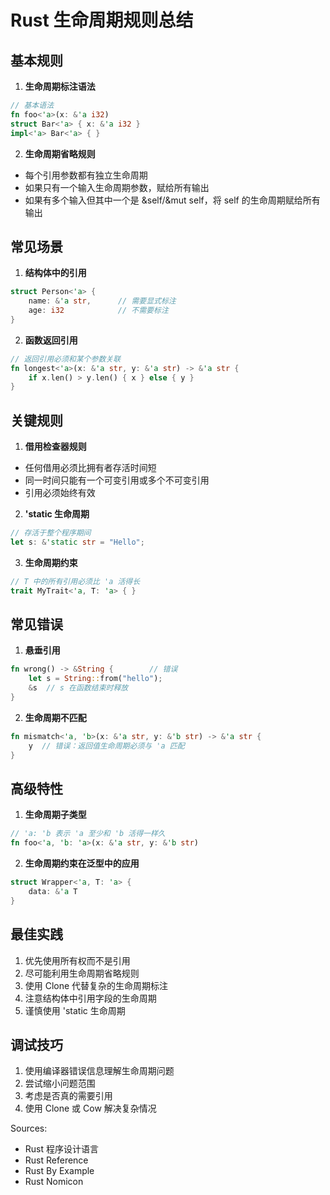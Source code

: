 # Rust 生命周期规则总结

## 基本规则

1. **生命周期标注语法**
```rust
// 基本语法
fn foo<'a>(x: &'a i32)
struct Bar<'a> { x: &'a i32 }
impl<'a> Bar<'a> { }
```

2. **生命周期省略规则**
- 每个引用参数都有独立生命周期
- 如果只有一个输入生命周期参数，赋给所有输出
- 如果有多个输入但其中一个是 &self/&mut self，将 self 的生命周期赋给所有输出

## 常见场景

1. **结构体中的引用**
```rust
struct Person<'a> {
    name: &'a str,      // 需要显式标注
    age: i32            // 不需要标注
}
```

2. **函数返回引用**
```rust
// 返回引用必须和某个参数关联
fn longest<'a>(x: &'a str, y: &'a str) -> &'a str {
    if x.len() > y.len() { x } else { y }
}
```

## 关键规则

1. **借用检查器规则**
- 任何借用必须比拥有者存活时间短
- 同一时间只能有一个可变引用或多个不可变引用
- 引用必须始终有效

2. **'static 生命周期**
```rust
// 存活于整个程序期间
let s: &'static str = "Hello";
```

3. **生命周期约束**
```rust
// T 中的所有引用必须比 'a 活得长
trait MyTrait<'a, T: 'a> { }
```

## 常见错误

1. **悬垂引用**
```rust
fn wrong() -> &String {        // 错误
    let s = String::from("hello");
    &s  // s 在函数结束时释放
}
```

2. **生命周期不匹配**
```rust
fn mismatch<'a, 'b>(x: &'a str, y: &'b str) -> &'a str {
    y  // 错误：返回值生命周期必须与 'a 匹配
}
```

## 高级特性

1. **生命周期子类型**
```rust
// 'a: 'b 表示 'a 至少和 'b 活得一样久
fn foo<'a, 'b: 'a>(x: &'a str, y: &'b str)
```

2. **生命周期约束在泛型中的应用**
```rust
struct Wrapper<'a, T: 'a> {
    data: &'a T
}
```

## 最佳实践

1. 优先使用所有权而不是引用
2. 尽可能利用生命周期省略规则
3. 使用 Clone 代替复杂的生命周期标注
4. 注意结构体中引用字段的生命周期
5. 谨慎使用 'static 生命周期

## 调试技巧

1. 使用编译器错误信息理解生命周期问题
2. 尝试缩小问题范围
3. 考虑是否真的需要引用
4. 使用 Clone 或 Cow 解决复杂情况

Sources:
- Rust 程序设计语言
- Rust Reference
- Rust By Example
- Rust Nomicon
